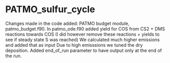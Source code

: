 # PATMO_sulfur_cycle
Changes made in the code added: PATMO budget module, patmo_budget.f90.
In patmo_ode.f90 added yield for COS from CS2 + DMS reactions towards COS (I did however remove these reactions + yields to see if steady state S was reached)
We calculated much higher emissions and added that as input 
Due to high emisssions we tuned the dry deposition. 
Added end_of_run parameter to have output only at the end of the run. 

